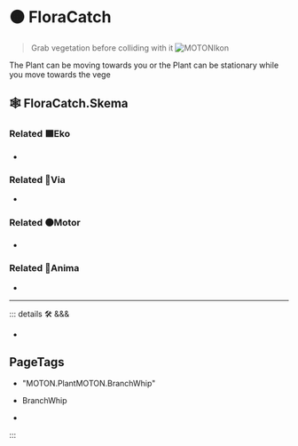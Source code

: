 # 🟠 <motor>FloraCatch</motor>

> Grab vegetation before colliding with it
![MOTONIkon](/Ikon/MOTONs_Ikon.png)

The Plant can be moving towards you or the Plant can be stationary while you move towards the vege

## 🕸 FloraCatch.Skema

### Related 🟩<ekos>Eko</ekos>

-

### Related 🔻<via>Via</via>

-

### Related 🟠<motor>Motor</motor>

-

### Related 💜<anima>Anima</anima>

-

---

<!-- =================================================== -->
<!-- =================================================== -->
<!-- =================================================== -->
<!-- =================================================== -->
<!-- =================================================== -->
::: details 🛠 <dev>&&&</dev>

-

<h2>PageTags</h2>

- "MOTON.PlantMOTON.BranchWhip"

- BranchWhip
-

:::

